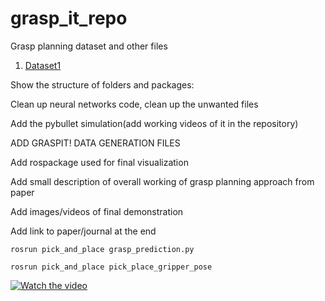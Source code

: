 # grasp_it_repo

Grasp planning dataset and other files
1. [Dataset1](https://drive.google.com/open?id=1-0xcC3vlty1oHMHXynxl1FWrVsDnBPqH&usp=drive_fs)

Show the structure of folders and packages:

Clean up neural networks code, clean up the unwanted files

Add the pybullet simulation(add working videos of it in the repository) 

ADD GRASPIT! DATA GENERATION FILES 

Add rospackage used for final visualization

Add small description of overall working of grasp planning approach from paper

Add images/videos of final demonstration

Add link to paper/journal at the end

```
rosrun pick_and_place grasp_prediction.py
```

```
rosrun pick_and_place pick_place_gripper_pose 
```
[![Watch the video](https://img.youtube.com/vi/VIDEO_ID/maxresdefault.jpg)](https://youtu.be/i2BODHclz6M)
